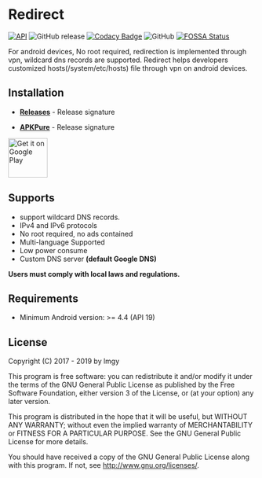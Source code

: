 # Redirect

[![API](https://img.shields.io/badge/API-19%2B-brightgreen.svg?style=flat)](https://android-arsenal.com/api?level=19)
![GitHub release](https://img.shields.io/github/release/lmgy/Redirect)
[![Codacy Badge](https://api.codacy.com/project/badge/Grade/fbe1ad1b9bb34f05b119c1e39e0ef070)](https://www.codacy.com/app/lmgy/Redirect?utm_source=github.com&amp;utm_medium=referral&amp;utm_content=lmgy/Redirect&amp;utm_campaign=Badge_Grade)
![GitHub](https://img.shields.io/github/license/lmgy/Redirect)
[![FOSSA Status](https://app.fossa.com/api/projects/git%2Bgithub.com%2Flmgy%2FRedirect.svg?type=shield)](https://app.fossa.com/projects/git%2Bgithub.com%2Flmgy%2FRedirect?ref=badge_shield)

For android devices, No root required, redirection is implemented through vpn, wildcard dns records are supported. Redirect helps developers customized hosts(/system/etc/hosts) file through vpn on android devices.

## Installation

* __[Releases](https://github.com/lmgy/Redirect/releases)__ - Release signature

* __[APKPure](https://apkpure.com/redirect/com.lmgy.redirect)__ - Release signature

[<img alt='Get it on Google Play'
      src='https://play.google.com/intl/en_us/badges/images/generic/en_badge_web_generic.png'
      height="80">](https://play.google.com/store/apps/details?id=com.lmgy.redirect)

## Supports

* support wildcard DNS records.
* IPv4 and IPv6 protocols
* No root required, no ads contained
* Multi-language Supported
* Low power consume
* Custom DNS server __(default Google DNS)__

__Users must comply with local laws and regulations.__

## Requirements

* Minimum Android version: >= 4.4 (API 19)

## License

Copyright (C) 2017 - 2019 by lmgy

This program is free software: you can redistribute it and/or modify
it under the terms of the GNU General Public License as published by
the Free Software Foundation, either version 3 of the License, or
(at your option) any later version.

This program is distributed in the hope that it will be useful,
but WITHOUT ANY WARRANTY; without even the implied warranty of
MERCHANTABILITY or FITNESS FOR A PARTICULAR PURPOSE.  See the
GNU General Public License for more details.

You should have received a copy of the GNU General Public License
along with this program. If not, see <http://www.gnu.org/licenses/>.
